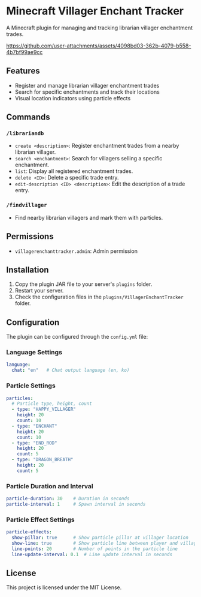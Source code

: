 # Minecraft Villager Enchant Tracker

A Minecraft plugin for managing and tracking librarian villager enchantment trades.

https://github.com/user-attachments/assets/4098bd03-362b-4079-b558-4b7bf99ae9cc

## Features

- Register and manage librarian villager enchantment trades
- Search for specific enchantments and track their locations
- Visual location indicators using particle effects

## Commands

### `/librariandb`
- `create <description>`: Register enchantment trades from a nearby librarian villager.
- `search <enchantment>`: Search for villagers selling a specific enchantment.
- `list`: Display all registered enchantment trades.
- `delete <ID>`: Delete a specific trade entry.
- `edit-description <ID> <description>`: Edit the description of a trade entry.

### `/findvillager`
- Find nearby librarian villagers and mark them with particles.

## Permissions

- `villagerenchanttracker.admin`: Admin permission

## Installation

1. Copy the plugin JAR file to your server's `plugins` folder.
2. Restart your server.
3. Check the configuration files in the `plugins/VillagerEnchantTracker` folder.

## Configuration

The plugin can be configured through the `config.yml` file:

### Language Settings
```yaml
language:
  chat: "en"   # Chat output language (en, ko)
```

### Particle Settings
```yaml
particles:
  # Particle type, height, count
  - type: "HAPPY_VILLAGER"
    height: 20
    count: 10
  - type: "ENCHANT"
    height: 20
    count: 10
  - type: "END_ROD"
    height: 20
    count: 5
  - type: "DRAGON_BREATH"
    height: 20
    count: 5
```

### Particle Duration and Interval
```yaml
particle-duration: 30    # Duration in seconds
particle-interval: 1     # Spawn interval in seconds
```

### Particle Effect Settings
```yaml
particle-effects:
  show-pillar: true      # Show particle pillar at villager location
  show-line: true        # Show particle line between player and villager
  line-points: 20        # Number of points in the particle line
  line-update-interval: 0.1  # Line update interval in seconds
```

## License

This project is licensed under the MIT License. 
